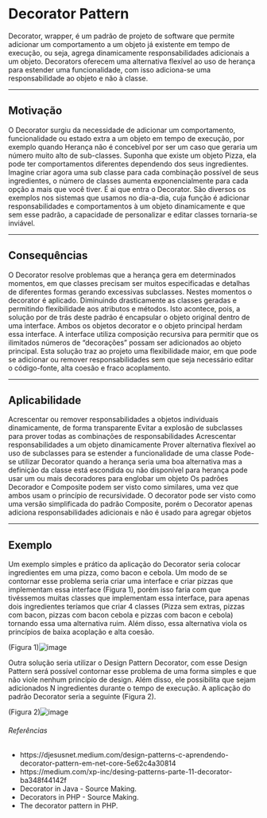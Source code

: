 # Decorator Pattern
 
Decorator, wrapper, é um padrão de projeto de software que permite adicionar um comportamento a um objeto já existente em tempo de execução, ou seja, agrega dinamicamente responsabilidades adicionais a um objeto. Decorators oferecem uma alternativa flexível ao uso de herança para estender uma funcionalidade, com isso adiciona-se uma responsabilidade ao objeto e não à classe.
***
## Motivação
O Decorator surgiu da necessidade de adicionar um comportamento, funcionalidade ou estado extra a um objeto em tempo de execução, por exemplo quando Herança não é concebível por ser um caso que geraria um número muito alto de sub-classes.
Suponha que existe um objeto Pizza, ela pode ter comportamentos diferentes dependendo dos seus ingredientes. Imagine criar agora uma sub classe para cada combinação possível de seus ingredientes, o número de classes aumenta exponencialmente para cada opção a mais que você tiver. É ai que entra o Decorator.
São diversos os exemplos nos sistemas que usamos no dia-a-dia, cuja função é adicionar responsabilidades e comportamentos à um objeto dinamicamente e que sem esse padrão, a capacidade de personalizar e editar classes tornaria-se inviável.
***
## Consequências
O Decorator resolve problemas que a herança gera em determinados momentos, em que classes precisam ser muitos especificadas e detalhas de diferentes formas gerando excessivas subclasses. Nestes momentos o decorator é aplicado. Diminuindo drasticamente as classes geradas e permitindo flexibilidade aos atributos e métodos.
Isto acontece, pois, a solução por de trás deste padrão é encapsular o objeto original dentro de uma interface. Ambos os objetos decorator e o objeto principal herdam essa interface. A interface utiliza composição recursiva para permitir que os ilimitados números de “decorações” possam ser adicionados ao objeto principal.
Esta solução traz ao projeto uma flexibilidade maior, em que pode se adicionar ou remover responsabilidades sem que seja necessário editar o código-fonte, alta coesão e fraco acoplamento.
***
## Aplicabilidade
Acrescentar ou remover responsabilidades a objetos individuais dinamicamente, de forma transparente
Evitar a explosão de subclasses para prover todas as combinações de responsabilidades
Acrescentar responsabilidades a um objeto dinamicamente
Prover alternativa flexível ao uso de subclasses para se estender a funcionalidade de uma classe
Pode-se utilizar Decorator quando a herança seria uma boa alternativa mas a definição da classe está escondida ou não disponível para herança
pode usar um ou mais decoradores para englobar um objeto
Os padrões Decorador e Composite podem ser visto como similares, uma vez que ambos usam o princípio de recursividade. O decorator pode ser visto como uma versão simplificada do padrão Composite, porém o Decorator apenas adiciona responsabilidades adicionais e não é usado para agregar objetos
***
## Exemplo

Um exemplo simples e prático da aplicação do Decorator seria colocar ingredientes em uma pizza, como bacon e cebola. Um modo de se contornar esse problema seria criar uma interface e criar pizzas que implementam essa interface (Figura 1), porém isso faria com que tivéssemos muitas classes que implementam essa interface, para apenas dois ingredientes teríamos que criar 4 classes (Pizza sem extras, pizzas com bacon, pizzas com bacon cebola e pizzas com bacon e cebola) tornando essa uma alternativa ruim. Além disso, essa alternativa viola os princípios de baixa acoplação e alta coesão.

(Figura 1)![image](https://user-images.githubusercontent.com/47763472/167274205-c0d87f34-0340-472c-9731-4238a5ae342f.png)
                                                                  

 
Outra solução seria utilizar o Design Pattern Decorator, com esse Design Pattern será possível contornar esse problema de uma forma simples e que não viole nenhum princípio de design. Além disso, ele possibilita que sejam adicionados N ingredientes durante o tempo de execução. A aplicação do padrão Decorator seria a seguinte (Figura 2).

(Figura 2)![image](https://user-images.githubusercontent.com/47763472/167274197-02706d0e-4fcd-4ff1-a17d-d783405d51e4.png)

 




 ###### Referências
 <ul>
   <li>https://djesusnet.medium.com/design-patterns-c-aprendendo-decorator-pattern-em-net-core-5e62c4a30814<br> </li>
   <li>https://medium.com/xp-inc/desing-patterns-parte-11-decorator-ba348f44142f<br></li>
   <li>Decorator in Java - Source Making. <br></li>
   <li>Decorators in PHP - Source Making.<br></li>
   <li>The decorator pattern in PHP.<br></li>
  </ul>




